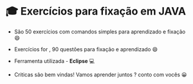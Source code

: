 # 🎓 Exercícios para fixação em JAVA

- São 50 exercícios com comandos simples para aprendizado e fixação :smile:
- Exercícios for , 90 questões para fixação e aprendizado :smile:

- Ferramenta utilizada - **Eclipse** 💻

- Criticas são bem vindas! Vamos aprender juntos ? conto com vocês :grinning:
